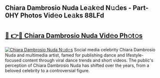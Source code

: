 ## Chiara Dambrosio Nuda Le𝚊k𝚎d N𝚞𝚍es - Part-0HY Photos Vid𝚎o Le𝚊ks 88LFd

# <h2><a href="http://fbepvqw.evod.top/?m=Chiara+Dambrosio+Nuda">🔗 👉🔴 Chiara Dambrosio Nuda Vid𝚎o Ph𝚘t𝚘s</a></h2>

[![Chiara Dambrosio Nuda N𝚞d𝚎s](https://i.imgur.com/8V9OHl7.gif)](http://fbepvqw.evod.top/?m=Chiara+Dambrosio+Nuda)
Social media celebrity Chiara Dambrosio Nuda and multimedia artist, famed for publishing dance and lifestyle-focused content through viral dance trends and short videos. The public's perception of Chiara Dambrosio Nuda has shifted over the years, from a beloved celebrity to a controversial figure. 
